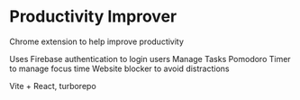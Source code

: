 # Productivity Improver

Chrome extension to help improve productivity 

Uses Firebase authentication to login users
Manage Tasks 
Pomodoro Timer to manage focus time
Website blocker to avoid distractions

Vite + React, turborepo

